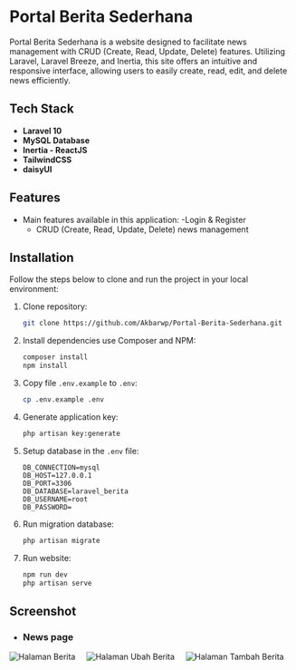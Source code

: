 # Portal Berita Sederhana

Portal Berita Sederhana is a website designed to facilitate news management with CRUD (Create, Read, Update, Delete) features. Utilizing Laravel, Laravel Breeze, and Inertia, this site offers an intuitive and responsive interface, allowing users to easily create, read, edit, and delete news efficiently.

## Tech Stack

- **Laravel 10**
- **MySQL Database**
- **Inertia - ReactJS**
- **TailwindCSS**
- **daisyUI**

## Features

- Main features available in this application:
  -Login & Register
  - CRUD (Create, Read, Update, Delete) news management

## Installation

Follow the steps below to clone and run the project in your local environment:

1. Clone repository:

    ```bash
    git clone https://github.com/Akbarwp/Portal-Berita-Sederhana.git
    ```

2. Install dependencies use Composer and NPM:

    ```bash
    composer install
    npm install
    ```

3. Copy file `.env.example` to `.env`:

    ```bash
    cp .env.example .env
    ```

4. Generate application key:

    ```bash
    php artisan key:generate
    ```

5. Setup database in the `.env` file:

    ```plaintext
    DB_CONNECTION=mysql
    DB_HOST=127.0.0.1
    DB_PORT=3306
    DB_DATABASE=laravel_berita
    DB_USERNAME=root
    DB_PASSWORD=
    ```

6. Run migration database:

    ```bash
    php artisan migrate
    ```

7. Run website:

    ```bash
    npm run dev
    php artisan serve
    ```

## Screenshot

- ### **News page**

<img src="https://github.com/user-attachments/assets/ddf61ba4-8a4b-4543-a1a6-248a4d995d1b" alt="Halaman Berita" width="" />
&nbsp;&nbsp;&nbsp;
<img src="https://github.com/user-attachments/assets/7c502d19-0210-42da-9233-d2ad7d44c73a" alt="Halaman Ubah Berita" width="" />
&nbsp;&nbsp;&nbsp;
<img src="https://github.com/user-attachments/assets/1aca90b8-2893-4280-84fa-c90e6f9aa84a" alt="Halaman Tambah Berita" width="" />
&nbsp;&nbsp;&nbsp;
<br><br>
